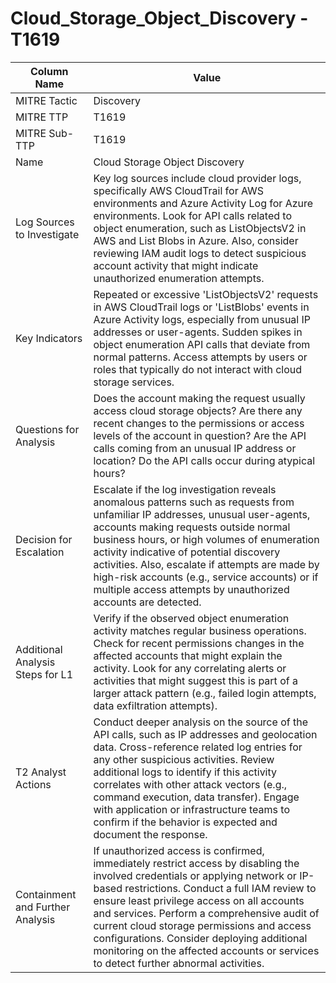 # Cloud_Storage_Object_Discovery - T1619

| Column Name | Value |
|-------------|-------|
| MITRE Tactic | Discovery |
| MITRE TTP | T1619 |
| MITRE Sub-TTP | T1619 |
| Name | Cloud Storage Object Discovery |
| Log Sources to Investigate | Key log sources include cloud provider logs, specifically AWS CloudTrail for AWS environments and Azure Activity Log for Azure environments. Look for API calls related to object enumeration, such as ListObjectsV2 in AWS and List Blobs in Azure. Also, consider reviewing IAM audit logs to detect suspicious account activity that might indicate unauthorized enumeration attempts. |
| Key Indicators | Repeated or excessive 'ListObjectsV2' requests in AWS CloudTrail logs or 'ListBlobs' events in Azure Activity logs, especially from unusual IP addresses or user-agents. Sudden spikes in object enumeration API calls that deviate from normal patterns. Access attempts by users or roles that typically do not interact with cloud storage services. |
| Questions for Analysis | Does the account making the request usually access cloud storage objects? Are there any recent changes to the permissions or access levels of the account in question? Are the API calls coming from an unusual IP address or location? Do the API calls occur during atypical hours? |
| Decision for Escalation | Escalate if the log investigation reveals anomalous patterns such as requests from unfamiliar IP addresses, unusual user-agents, accounts making requests outside normal business hours, or high volumes of enumeration activity indicative of potential discovery activities. Also, escalate if attempts are made by high-risk accounts (e.g., service accounts) or if multiple access attempts by unauthorized accounts are detected. |
| Additional Analysis Steps for L1 | Verify if the observed object enumeration activity matches regular business operations. Check for recent permissions changes in the affected accounts that might explain the activity. Look for any correlating alerts or activities that might suggest this is part of a larger attack pattern (e.g., failed login attempts, data exfiltration attempts). |
| T2 Analyst Actions | Conduct deeper analysis on the source of the API calls, such as IP addresses and geolocation data. Cross-reference related log entries for any other suspicious activities. Review additional logs to identify if this activity correlates with other attack vectors (e.g., command execution, data transfer). Engage with application or infrastructure teams to confirm if the behavior is expected and document the response. |
| Containment and Further Analysis | If unauthorized access is confirmed, immediately restrict access by disabling the involved credentials or applying network or IP-based restrictions. Conduct a full IAM review to ensure least privilege access on all accounts and services. Perform a comprehensive audit of current cloud storage permissions and access configurations. Consider deploying additional monitoring on the affected accounts or services to detect further abnormal activities. |
